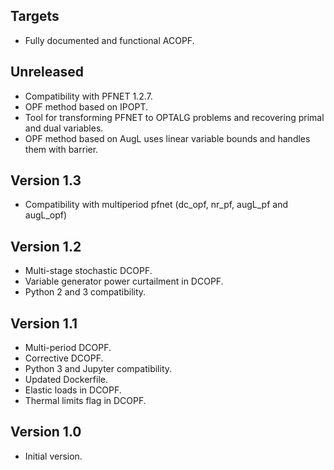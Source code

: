 Targets
-------
* Fully documented and functional ACOPF.

Unreleased
----------
* Compatibility with PFNET 1.2.7.
* OPF method based on IPOPT.
* Tool for transforming PFNET to OPTALG problems and recovering primal and dual variables.
* OPF method based on AugL uses linear variable bounds and handles them with barrier.

Version 1.3
-----------
* Compatibility with multiperiod pfnet (dc_opf, nr_pf, augL_pf and augL_opf)

Version 1.2
-----------
* Multi-stage stochastic DCOPF.
* Variable generator power curtailment in DCOPF.
* Python 2 and 3 compatibility.

Version 1.1
-----------
* Multi-period DCOPF.
* Corrective DCOPF.
* Python 3 and Jupyter compatibility.
* Updated Dockerfile.
* Elastic loads in DCOPF.
* Thermal limits flag in DCOPF.

Version 1.0
-----------
* Initial version.
